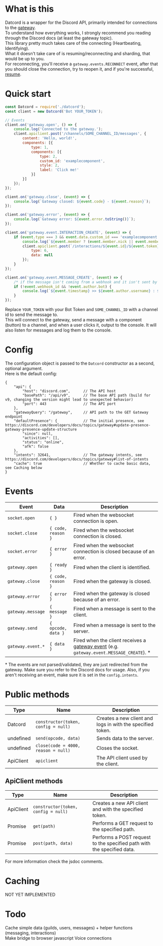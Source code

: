 # What is this
Datcord is a wrapper for the Discord API, primarily intended for connections to the [gateway](https://discord.com/developers/docs/topics/gateway).  
To understand how everything works, I strongly recommend you reading through the Discord docs (at least the gateway topic).  
This library pretty much takes care of the connecting (Heartbeating, Identifying).  
What it doesn't take care of is resuming/reconnecting and sharding, that would be up to you.  
For reconnecting, you'll receive a `gateway.events.RECONNECT` event, after that you should close the connection, try to reopen it, and if you're successful, [resume](https://discord.com/developers/docs/topics/gateway#resuming).

# Quick start
```javascript
const Datcord = require('./datcord');
const client = new Datcord('Bot YOUR_TOKEN');

// Events
client.on('gateway.open', () => {
    console.log('Connected to the gateway.');
    client.apiclient.post('/channels/SOME_CHANNEL_ID/messages', {
        content: 'Hello, world!',
        components: [{
            type: 1,
            components: [{
                type: 2,
                custom_id: 'examplecomponent',
                style: 2,
                label: 'Click me!'
            }]
        }]
    });
});

client.on('gateway.close', (event) => {
    console.log(`Gateway closed: ${event.code} - ${event.reason}`);
});

client.on('gateway.error', (event) => {
    console.log(`Gateway error: ${event.error.toString()}`);
});

client.on('gateway.event.INTERACTION_CREATE', (event) => {
    if (event.type === 3 && event.data.custom_id === 'examplecomponent') {
        console.log(`${event.member ? (event.member.nick || event.member.user.username) : event.user.username} clicked the button!`);
        client.apiclient.post(`/interactions/${event.id}/${event.token}/callback`, {
            type: 6,
            data: null
        });
    }
});

client.on('gateway.event.MESSAGE_CREATE', (event) => {
    /* if the message isn't coming from a webhook and it isn't sent by a bot */
    if (!event.webhook_id && !event.author.bot) {
        console.log(`${event.timestamp} >> ${event.author.username} : ${event.content}`);
    }
});
```
Replace `YOUR_TOKEN` with your Bot Token and `SOME_CHANNEL_ID` with a channel id to send the message to.  
This will connect to the gateway, send a message with a component (button) to a channel, and when a user clicks it, output to the console. It will also listen for messages and log them to the console.

# Config
The configuration object is passed to the `Datcord` constructor as a second, optional argument.  
Here is the default config:
```jsonc
{
    "api": {
        "host": "discord.com",      // The API host
        "basePath": "/api/v9",      // The base API path (build for v9, changing the version might lead to unexpected behavior)
        "port": 443                 // The API port
    },
    "gatewayQuery": "/gateway",     // API path to the GET Gateway endpoint
    "defaultPresence": {            // The initial presence, see https://discord.com/developers/docs/topics/gateway#update-presence-gateway-presence-update-structure
        "since": null,
        "activities": [],
        "status": "online",
        "afk": false
    },
    "intents": 32641,               // The gateway intents, see https://discord.com/developers/docs/topics/gateway#list-of-intents
    "cache": true                   // Whether to cache basic data, see Caching below
}
```

# Events
| Event             | Data                 | Description
| ----------------- | -------------------- | -------------------------------------------------------------------------------- 
| `socket.open`     | `{ }`                | Fired when the websocket connection is open.
| `socket.close`    | `{ code, reason }`   | Fired when the websocket connection is closed.
| `socket.error`    | `{ error }`          | Fired when the websocket connection is closed because of an error.
| `gateway.open`    | `{ ready }`          | Fired when the client is identified.
| `gateway.close`   | `{ code, reason }`   | Fired when the gateway is closed.
| `gateway.error`   | `{ error }`          | Fired when the gateway is closed because of an error.
| `gateway.message` | `{ message }`        | Fired when a message is sent to the client.
| `gateway.send`    | `{ opcode, data }`   | Fired when a message is sent to the server.
| `gateway.event.*` | `{ data }`           | Fired when the client receives a [gateway event](https://discord.com/developers/docs/topics/gateway#commands-and-events-gateway-events) (e.g. `gateway.event.MESSAGE_CREATE`). *

\* The events are not parsed/validated, they are just redirected from the gateway. Make sure you refer to the Discord docs for usage. Also, if you aren't receiving an event, make sure it is set in the `config.intents`.

# Public methods
| Type              | Name                                 | Description
| ----------------- | ------------------------------------ | ------------------------------------------------------------ 
| Datcord           | `constructor(token, config = null)`  | Creates a new client and logs in with the specified token.
| undefined         | `send(opcode, data)`                 | Sends data to the server.
| undefined         | `close(code = 4000, reason = null)`  | Closes the socket.
| ApiClient         | `apiclient`                          | The API client used by the client.

## ApiClient methods
| Type              | Name                                 | Description
| ----------------- | ------------------------------------ | ------------------------------------------------------------ 
| ApiClient         | `constructor(token, config = null)`  | Creates a new API client and with the specified token.
| Promise           | `get(path)`                          | Performs a GET request to the specified path.
| Promise           | `post(path, data)`                   | Performs a POST request to the specified path with the specified data.

For more information check the jsdoc comments.

# Caching
NOT YET IMPLEMENTED

# Todo
Cache simple data (guilds, users, messages) + helper functions (messaging, interactions)  
Make bridge to browser javascript
Voice connections
